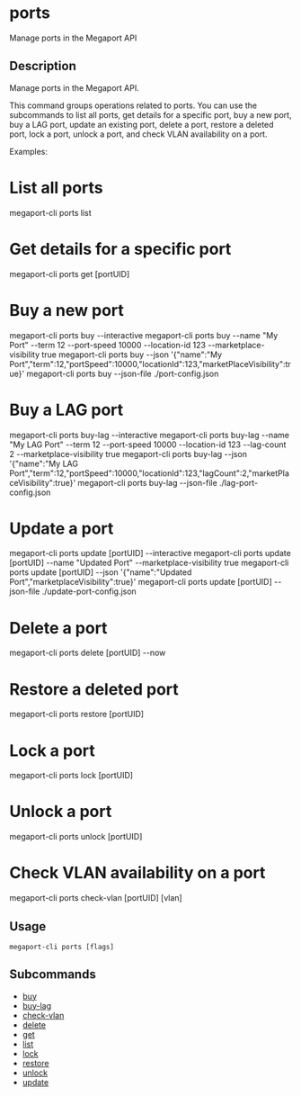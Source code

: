 # ports

Manage ports in the Megaport API

## Description

Manage ports in the Megaport API.

This command groups operations related to ports. You can use the subcommands 
to list all ports, get details for a specific port, buy a new port, buy a LAG port,
update an existing port, delete a port, restore a deleted port, lock a port, unlock a port,
and check VLAN availability on a port.

Examples:
  # List all ports
  megaport-cli ports list

  # Get details for a specific port
  megaport-cli ports get [portUID]

  # Buy a new port
  megaport-cli ports buy --interactive
  megaport-cli ports buy --name "My Port" --term 12 --port-speed 10000 --location-id 123 --marketplace-visibility true
  megaport-cli ports buy --json '{"name":"My Port","term":12,"portSpeed":10000,"locationId":123,"marketPlaceVisibility":true}'
  megaport-cli ports buy --json-file ./port-config.json

  # Buy a LAG port
  megaport-cli ports buy-lag --interactive
  megaport-cli ports buy-lag --name "My LAG Port" --term 12 --port-speed 10000 --location-id 123 --lag-count 2 --marketplace-visibility true
  megaport-cli ports buy-lag --json '{"name":"My LAG Port","term":12,"portSpeed":10000,"locationId":123,"lagCount":2,"marketPlaceVisibility":true}'
  megaport-cli ports buy-lag --json-file ./lag-port-config.json

  # Update a port
  megaport-cli ports update [portUID] --interactive
  megaport-cli ports update [portUID] --name "Updated Port" --marketplace-visibility true
  megaport-cli ports update [portUID] --json '{"name":"Updated Port","marketplaceVisibility":true}'
  megaport-cli ports update [portUID] --json-file ./update-port-config.json

  # Delete a port
  megaport-cli ports delete [portUID] --now

  # Restore a deleted port
  megaport-cli ports restore [portUID]

  # Lock a port
  megaport-cli ports lock [portUID]

  # Unlock a port
  megaport-cli ports unlock [portUID]

  # Check VLAN availability on a port
  megaport-cli ports check-vlan [portUID] [vlan]



## Usage

```
megaport-cli ports [flags]
```









## Subcommands

* [buy](megaport-cli_ports_buy.md)
* [buy-lag](megaport-cli_ports_buy-lag.md)
* [check-vlan](megaport-cli_ports_check-vlan.md)
* [delete](megaport-cli_ports_delete.md)
* [get](megaport-cli_ports_get.md)
* [list](megaport-cli_ports_list.md)
* [lock](megaport-cli_ports_lock.md)
* [restore](megaport-cli_ports_restore.md)
* [unlock](megaport-cli_ports_unlock.md)
* [update](megaport-cli_ports_update.md)

